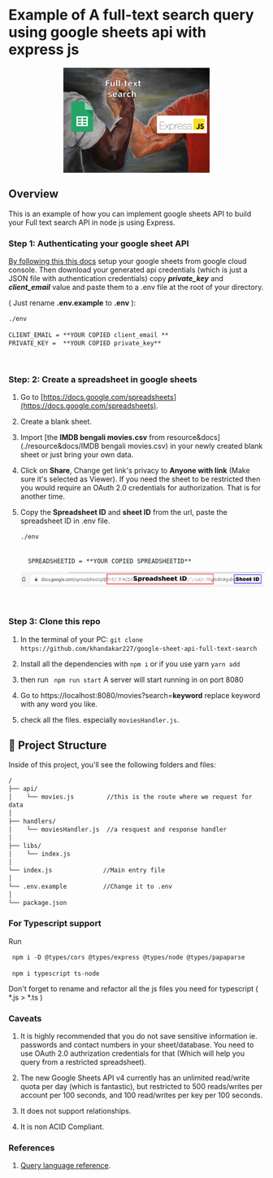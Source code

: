 # Example of A full-text search query using google sheets api with express js

<div style="text-align:center;display:flex;justify-content:center;">
<img src="./resource&docs/front_image.png" alt="Google sheet API + Express JS" />
</div>

## Overview
This is an example of how you can implement google sheets API to build your Full text search API in node js using Express. 

### Step 1: Authenticating your google sheet API
[By following this this docs](./resource%26docs/README.md) 
setup your google sheets from google cloud console.
Then download your generated api credentials (which is just a JSON file with authentication credentials) copy ***private_key*** and ***client_email*** value and paste them to a .env file at the root of your directory.

    
( Just rename **.env.example** to **.env** ):

```
./env

CLIENT_EMAIL = **YOUR COPIED client_email **
PRIVATE_KEY =  **YOUR COPIED private_key**
```

<br/>

### Step: 2: Create a spreadsheet in google sheets
1. Go to [https://docs.google.com/spreadsheets](https://docs.google.com/spreadsheets).
2. Create a blank sheet.
3. Import [the **IMDB bengali movies.csv** from resource&docs](./resource&docs/IMDB bengali movies.csv) in your newly created blank sheet or just bring your own data.
4. Click on **Share**, Change get link's privacy to **Anyone with link** (Make sure it's selected as Viewer). If you need the sheet to be restricted then you would require an OAuth 2.0 credentials for authorization. That is for another time.
5. Copy the **Spreadsheet ID** and **sheet ID** from the url, paste the spreadsheet ID in .env file.

    ```
    ./env


      SPREADSHEETID = **YOUR COPIED SPREADSHEETID**  
    ```


    ![Google spreadsheet link](./resource&docs/url.png)

<br/>

### Step 3: Clone this repo
1. In the terminal of your PC:
    ``` git clone https://github.com/khandakar227/google-sheet-api-full-text-search ```
2. Install all the dependencies with ``` npm i ```
    or if you use yarn ``` yarn add ```

3. then run
``` npm run start```
A server will start running in on port 8080

4. Go to https://localhost:8080/movies?search=**keyword** replace keyword with any word you like.

5. check all the files. especially ``` moviesHandler.js ```.

## 🚀 Project Structure

Inside of this project, you'll see the following folders and files:
```
/
├── api/
│    └── movies.js         //this is the route where we request for data
│
├── handlers/
│    └── moviesHandler.js  //a resquest and response handler 
│
├── libs/
│    └── index.js          
│
└── index.js              //Main entry file
│
└── .env.example          //Change it to .env    
│
└── package.json
```

### For Typescript support
Run 

```
 npm i -D @types/cors @types/express @types/node @types/papaparse 

 npm i typescript ts-node
```


Don't forget to rename and refactor all the js files you need for typescript ( *.js > *.ts )

### Caveats
1. It is highly recommended that you do not save sensitive information ie. passwords and contact numbers in your sheet/database. You need to use OAuth 2.0 authrization credentials for that (Which will help you query from a restricted spreadsheet).

2. The new Google Sheets API v4 currently has an unlimited read/write quota per day (which is fantastic), but restricted to 500 reads/writes per account per 100 seconds, and 100 read/writes per key per 100 seconds.

3. It does not support relationships.

4. It is non ACID Compliant.

### References
1. [Query language reference](https://developers.google.com/chart/interactive/docs/querylanguage).